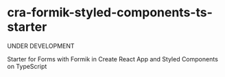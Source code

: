# cra-formik-styled-components-ts-starter

UNDER DEVELOPMENT

Starter for Forms with Formik in Create React App and Styled Components on TypeScript
